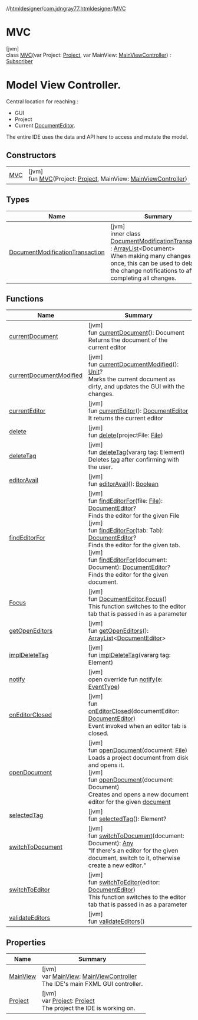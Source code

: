 //[htmldesigner](../../../index.md)/[com.jdngray77.htmldesigner](../index.md)/[MVC](index.md)

# MVC

[jvm]\
class [MVC](index.md)(var Project: [Project](../../com.jdngray77.htmldesigner.backend.data/-project/index.md), var MainView: [MainViewController](../../com.jdngray77.htmldesigner.frontend/-main-view-controller/index.md)) : [Subscriber](../../com.jdngray77.htmldesigner.backend/-subscriber/index.md)

# Model View Controller.

Central location for reaching :

- 
   GUI
- 
   Project
- 
   Current [DocumentEditor](../../com.jdngray77.htmldesigner.frontend/-document-editor/index.md).

The entire IDE uses the data and API here to access and mutate the model.

## Constructors

| | |
|---|---|
| [MVC](-m-v-c.md) | [jvm]<br>fun [MVC](-m-v-c.md)(Project: [Project](../../com.jdngray77.htmldesigner.backend.data/-project/index.md), MainView: [MainViewController](../../com.jdngray77.htmldesigner.frontend/-main-view-controller/index.md)) |

## Types

| Name | Summary |
|---|---|
| [DocumentModificationTransaction](-document-modification-transaction/index.md) | [jvm]<br>inner class [DocumentModificationTransaction](-document-modification-transaction/index.md) : [ArrayList](https://docs.oracle.com/javase/8/docs/api/java/util/ArrayList.html)&lt;Document&gt; <br>When making many changes at once, this can be used to delay the change notifications to after completing all changes. |

## Functions

| Name | Summary |
|---|---|
| [currentDocument](current-document.md) | [jvm]<br>fun [currentDocument](current-document.md)(): Document<br>Returns the document of the current editor |
| [currentDocumentModified](current-document-modified.md) | [jvm]<br>fun [currentDocumentModified](current-document-modified.md)(): [Unit](https://kotlinlang.org/api/latest/jvm/stdlib/kotlin/-unit/index.html)?<br>Marks the current document as dirty, and updates the GUI with the changes. |
| [currentEditor](current-editor.md) | [jvm]<br>fun [currentEditor](current-editor.md)(): [DocumentEditor](../../com.jdngray77.htmldesigner.frontend/-document-editor/index.md)<br>It returns the current editor |
| [delete](delete.md) | [jvm]<br>fun [delete](delete.md)(projectFile: [File](https://docs.oracle.com/javase/8/docs/api/java/io/File.html)) |
| [deleteTag](delete-tag.md) | [jvm]<br>fun [deleteTag](delete-tag.md)(vararg tag: Element)<br>Deletes [tag](delete-tag.md) after confirming with the user. |
| [editorAvail](editor-avail.md) | [jvm]<br>fun [editorAvail](editor-avail.md)(): [Boolean](https://kotlinlang.org/api/latest/jvm/stdlib/kotlin/-boolean/index.html) |
| [findEditorFor](find-editor-for.md) | [jvm]<br>fun [findEditorFor](find-editor-for.md)(file: [File](https://docs.oracle.com/javase/8/docs/api/java/io/File.html)): [DocumentEditor](../../com.jdngray77.htmldesigner.frontend/-document-editor/index.md)?<br>Finds the editor for the given File<br>[jvm]<br>fun [findEditorFor](find-editor-for.md)(tab: Tab): [DocumentEditor](../../com.jdngray77.htmldesigner.frontend/-document-editor/index.md)?<br>Finds the editor for the given tab.<br>[jvm]<br>fun [findEditorFor](find-editor-for.md)(document: Document): [DocumentEditor](../../com.jdngray77.htmldesigner.frontend/-document-editor/index.md)?<br>Finds the editor for the given document. |
| [Focus](-focus.md) | [jvm]<br>fun [DocumentEditor](../../com.jdngray77.htmldesigner.frontend/-document-editor/index.md).[Focus](-focus.md)()<br>This function switches to the editor tab that is passed in as a parameter |
| [getOpenEditors](get-open-editors.md) | [jvm]<br>fun [getOpenEditors](get-open-editors.md)(): [ArrayList](https://docs.oracle.com/javase/8/docs/api/java/util/ArrayList.html)&lt;[DocumentEditor](../../com.jdngray77.htmldesigner.frontend/-document-editor/index.md)&gt; |
| [implDeleteTag](impl-delete-tag.md) | [jvm]<br>fun [implDeleteTag](impl-delete-tag.md)(vararg tag: Element) |
| [notify](notify.md) | [jvm]<br>open override fun [notify](notify.md)(e: [EventType](../../com.jdngray77.htmldesigner.backend/-event-type/index.md)) |
| [onEditorClosed](on-editor-closed.md) | [jvm]<br>fun [onEditorClosed](on-editor-closed.md)(documentEditor: [DocumentEditor](../../com.jdngray77.htmldesigner.frontend/-document-editor/index.md))<br>Event invoked when an editor tab is closed. |
| [openDocument](open-document.md) | [jvm]<br>fun [openDocument](open-document.md)(document: [File](https://docs.oracle.com/javase/8/docs/api/java/io/File.html))<br>Loads a project document from disk and opens it.<br>[jvm]<br>fun [openDocument](open-document.md)(document: Document)<br>Creates and opens a new document editor for the given [document](open-document.md) |
| [selectedTag](selected-tag.md) | [jvm]<br>fun [selectedTag](selected-tag.md)(): Element? |
| [switchToDocument](switch-to-document.md) | [jvm]<br>fun [switchToDocument](switch-to-document.md)(document: Document): [Any](https://kotlinlang.org/api/latest/jvm/stdlib/kotlin/-any/index.html)<br>&quot;If there's an editor for the given document, switch to it, otherwise create a new editor.&quot; |
| [switchToEditor](switch-to-editor.md) | [jvm]<br>fun [switchToEditor](switch-to-editor.md)(editor: [DocumentEditor](../../com.jdngray77.htmldesigner.frontend/-document-editor/index.md))<br>This function switches to the editor tab that is passed in as a parameter |
| [validateEditors](validate-editors.md) | [jvm]<br>fun [validateEditors](validate-editors.md)() |

## Properties

| Name | Summary |
|---|---|
| [MainView](-main-view.md) | [jvm]<br>var [MainView](-main-view.md): [MainViewController](../../com.jdngray77.htmldesigner.frontend/-main-view-controller/index.md)<br>The IDE's main FXML GUI controller. |
| [Project](-project.md) | [jvm]<br>var [Project](-project.md): [Project](../../com.jdngray77.htmldesigner.backend.data/-project/index.md)<br>The project the IDE is working on. |
